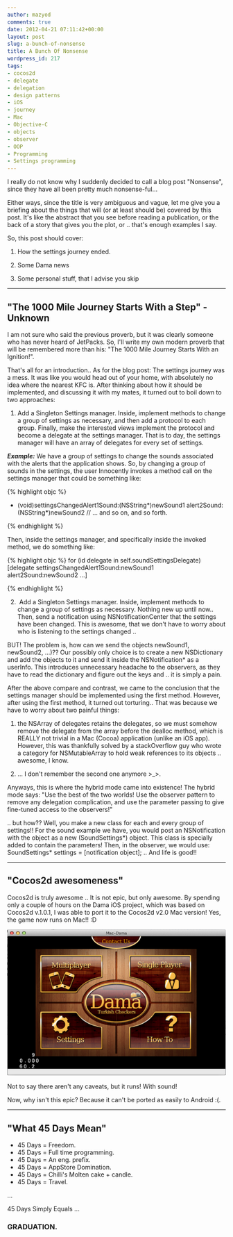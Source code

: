 ```yaml
---
author: mazyod
comments: true
date: 2012-04-21 07:11:42+00:00
layout: post
slug: a-bunch-of-nonsense
title: A Bunch Of Nonsense
wordpress_id: 217
tags:
- cocos2d
- delegate
- delegation
- design patterns
- iOS
- journey
- Mac
- Objective-C
- objects
- observer
- OOP
- Programming
- Settings programming
---
```


I really do not know why I suddenly decided to call a blog post "Nonsense", since they have all been pretty much nonsense-ful...

Either ways, since the title is very ambiguous and vague, let me give you a briefing about the things that will (or at least should be) covered by this post. It's like the abstract that you see before reading a publication, or the back of a story that gives you the plot, or .. that's enough examples I say.

So, this post should cover:



	
  1. How the settings journey ended.

	
  2. Some Dama news

	
  3. Some personal stuff, that I advise you skip




* * *





## "The 1000 Mile Journey Starts With a Step" - Unknown


I am not sure who said the previous proverb, but it was clearly someone who has never heard of JetPacks. So, I'll write my own modern proverb that will be remembered more than his: "The 1000 Mile Journey Starts With an Ignition!".

That's all for an introduction.. As for the blog post:
The settings journey was a mess. It was like you would head out of your home, with absolutely no idea where the nearest KFC is. After thinking about how it should be implemented, and discussing it with my mates, it turned out to boil down to two approaches:



	
  1. Add a Singleton Settings manager. Inside, implement methods to change a group of settings as necessary, and then add a protocol to each group. Finally, make the interested views implement the protocol and become a delegate at the settings manager. That is to day, the settings manager will have an array of delegates for every set of settings.

_**Example:**_ We have a group of settings to change the sounds associated with the alerts that the application shows. So, by changing a group of sounds in the settings, the user Innocently invokes a method call on the settings manager that could be something like:

{% highlight objc %}
- (void)settingsChangedAlert1Sound:(NSString*)newSound1 alert2Sound:(NSString*)newSound2 
// ... and so on, and so forth.

{% endhighlight %}

Then, inside the settings manager, and specifically inside the invoked method, we do something like: 

{% highlight objc %}
for (id<soundSettingsDelegate> delegate in self.soundSettingsDelegate) 
    [delegate settingsChangedAlert1Sound:newSound1 alert2Sound:newSound2 ...]

{% endhighlight %}

	
  2.  Add a Singleton Settings manager. Inside, implement methods to change a group of settings as necessary. Nothing new up until now.. Then, send a notification using NSNotificationCenter that the settings have been changed. This is awesome, that we don't have to worry about who is listening to the settings changed ..

BUT! The problem is, how can we send the objects newSound1, newSound2, ...)?? Our possibly only choice is to create a new NSDictionary and add the objects to it and send it inside the NSNotification* as a userInfo. This introduces unnecessary headache to the observers, as they have to read the dictionary and figure out the keys and .. it is simply a pain.


After the above compare and contrast, we came to the conclusion that the settings manager should be implemented using the first method. However, after using the first method, it turned out torturing.. That was because we have to worry about two painful things:

	
  1. the NSArray of delegates retains the delegates, so we must somehow remove the delegate from the array before the dealloc method, which is REALLY not trivial in a Mac (Cocoa) application (unlike an iOS app). However, this was thankfully solved by a stackOverflow guy who wrote a category for NSMutableArray to hold weak references to its objects .. awesome, I know.

	
  2. ... I don't remember the second one anymore >_>.


Anyways, this is where the hybrid mode came into existence! The hybrid mode says: "Use the best of the two worlds! Use the observer pattern to remove any delegation complication, and use the parameter passing to give fine-tuned access to the observers!"

.. but how?? Well, you make a new class for each and every group of settings!! For the sound example we have, you would post an NSNotification with the object as a new (SoundSettings*) object. This class is specially added to contain the parameters! Then, in the observer, we would use: SoundSettings* settings = [notification object]; .. And life is good!!


* * *


## "Cocos2d awesomeness"


Cocos2d is truly awesome .. It is not epic, but only awesome. By spending only a couple of hours on the Dama iOS project, which was based on Cocos2d v.1.0.1, I was able to port it to the Cocos2d v2.0 Mac version! Yes, the game now runs on Mac!! :D

[![](/images/screen-shot-2012-04-20-at-6-41-01-pm.png)](/images/screen-shot-2012-04-20-at-6-41-01-pm.png)

Not to say there aren't any caveats, but it runs! With sound!

Now, why isn't this epic? Because it can't be ported as easily to Android :(.




* * *



## "What 45 Days Mean"


+ 45 Days = Freedom.
+ 45 Days = Full time programming.
+ 45 Days = An eng. prefix.
+ 45 Days = AppStore Domination.
+ 45 Days = Chilli's Molten cake + candle.
+ 45 Days = Travel.

...

45 Days Simply Equals ...


### GRADUATION.
